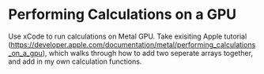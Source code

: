 # Performing Calculations on a GPU

Use xCode to run calculations on Metal GPU. Take exisiting Apple tutorial (https://developer.apple.com/documentation/metal/performing_calculations_on_a_gpu), which walks through how to add two seperate arrays together, and add in my own calculation functions.
